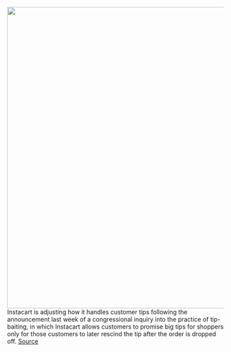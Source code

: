 <img src='https://cdn.vox-cdn.com/thumbor/aIV07scMbg9dYZlq9Q084nOKDVY=/0x0:5127x3270/1200x800/filters:focal(2154x1225:2974x2045)/cdn.vox-cdn.com/uploads/chorus_image/image/66900849/1209573000.jpg.0.jpg' width='700px' /><br/>
Instacart is adjusting how it handles customer tips following the announcement last week of a congressional inquiry into the practice of tip-baiting, in which Instacart allows customers to promise big tips for shoppers only for those customers to later rescind the tip after the order is dropped off.
<a href='https://www.theverge.com/2020/6/5/21281910/instacart-tip-baiting-changes-congress-inquiry-exploitation-covid-19'> Source <a/>